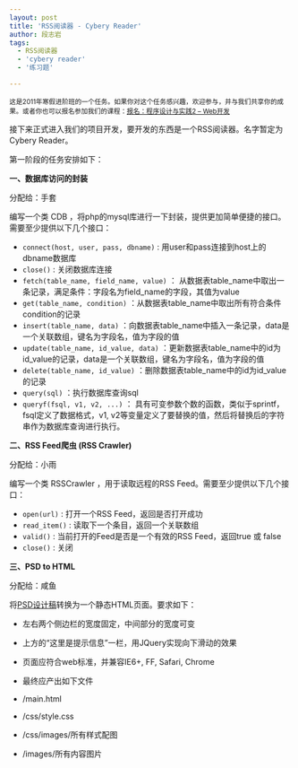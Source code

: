 ```yaml
---
layout: post
title: 'RSS阅读器 - Cybery Reader'
author: 段志岩
tags:
  - RSS阅读器
  - 'cybery reader'
  - '练习题'

---
```


<small>这是2011年寒假进阶班的一个任务。如果你对这个任务感兴趣，欢迎参与，并与我们共享你的成果。或者你也可以报名参加我们的课程：<a href="http://www.pureweber.com/join/">报名：程序设计与实践2 – Web开发</a></small>

接下来正式进入我们的项目开发，要开发的东西是一个RSS阅读器。名字暂定为Cybery Reader。

第一阶段的任务安排如下：

<strong>一、数据库访问的封装</strong>

分配给：手套

编写一个类 CDB ，将php的mysql库进行一下封装，提供更加简单便捷的接口。需要至少提供以下几个接口：

 - `connect(host, user, pass, dbname)` : 用user和pass连接到host上的dbname数据库
 - `close()` : 关闭数据库连接
 - `fetch(table_name, field_name, value)` ： 从数据表table_name中取出一条记录，满足条件：字段名为field_name的字段，其值为value
 - `get(table_name, condition)` ：从数据表table_name中取出所有符合条件condition的记录
 - `insert(table_name, data)` ：向数据表table_name中插入一条记录，data是一个关联数组，键名为字段名，值为字段的值
 - `update(table_name, id_value, data)` ：更新数据表table_name中的id为id_value的记录，data是一个关联数组，键名为字段名，值为字段的值
 - `delete(table_name, id_value)` ：删除数据表table_name中的id为id_value的记录
 - `query(sql)` ：执行数据库查询sql
 - `queryf(fsql, v1, v2, ...)` ： 具有可变参数个数的函数，类似于sprintf，fsql定义了数据格式，v1, v2等变量定义了要替换的值，然后将替换后的字符串作为数据库查询进行执行。

<strong>二、RSS Feed爬虫 (RSS Crawler)</strong>

分配给：小雨

编写一个类 RSSCrawler ，用于读取远程的RSS Feed。需要至少提供以下几个接口：

 - `open(url)` : 打开一个RSS Feed，返回是否打开成功
 - `read_item()` : 读取下一个条目，返回一个关联数组
 - `valid()` : 当前打开的Feed是否是一个有效的RSS Feed，返回true 或 false
 - `close()` : 关闭

<strong>三、PSD to HTML</strong>

分配给：咸鱼

将<a href="http://www.pureweber.com/wp-content/uploads/cybery-reader-design.psd" target="_blank">PSD设计稿</a>转换为一个静态HTML页面。要求如下：

 - 左右两个侧边栏的宽度固定，中间部分的宽度可变
 - 上方的“这里是提示信息”一栏，用JQuery实现向下滑动的效果
 - 页面应符合web标准，并兼容IE6+, FF, Safari, Chrome
 - 最终应产出如下文件

 - /main.html
 - /css/style.css
 - /css/images/所有样式配图
 - /images/所有内容图片
